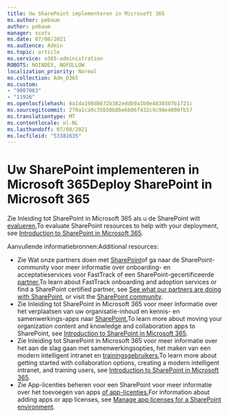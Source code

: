 ```yaml
---
title: Uw SharePoint implementeren in Microsoft 365
ms.author: pebaum
author: pebaum
manager: scotv
ms.date: 07/08/2021
ms.audience: Admin
ms.topic: article
ms.service: o365-administration
ROBOTS: NOINDEX, NOFOLLOW
localization_priority: Normal
ms.collection: Adm_O365
ms.custom:
- "9007063"
- "11926"
ms.openlocfilehash: 6a1da198d8672b382eddb0a3b0e4830307b1721c
ms.sourcegitcommit: 270a1ca9c35b50b8be6b06f432c9c90e4090fb57
ms.translationtype: MT
ms.contentlocale: nl-NL
ms.lasthandoff: 07/08/2021
ms.locfileid: "53381635"
---
```

# <a name="deploy-sharepoint-in-microsoft-365"></a><span data-ttu-id="b243b-102">Uw SharePoint implementeren in Microsoft 365</span><span class="sxs-lookup"><span data-stu-id="b243b-102">Deploy SharePoint in Microsoft 365</span></span>

<span data-ttu-id="b243b-103">Zie Inleiding tot SharePoint in Microsoft 365 als u de SharePoint wilt [evalueren.](/sharepoint/introduction)</span><span class="sxs-lookup"><span data-stu-id="b243b-103">To evaluate SharePoint resources to help with your deployment, see [Introduction to SharePoint in Microsoft 365](/sharepoint/introduction).</span></span> 

<span data-ttu-id="b243b-104">Aanvullende informatiebronnen:</span><span class="sxs-lookup"><span data-stu-id="b243b-104">Additional resources:</span></span> 

- <span data-ttu-id="b243b-105">Zie Wat onze partners doen met [SharePoint](/microsoft-365/sharepoint/sharepoint-partners-sharepoint-support)of ga naar de SharePoint-community voor meer informatie over onboarding- en acceptatieservices voor FastTrack of een SharePoint-gecertificeerde [partner.](https://techcommunity.microsoft.com/t5/sharepoint/ct-p/SharePoint)</span><span class="sxs-lookup"><span data-stu-id="b243b-105">To learn about FastTrack onboarding and adoption services or find a SharePoint certified partner, see [See what our partners are doing with SharePoint](/microsoft-365/sharepoint/sharepoint-partners-sharepoint-support), or visit the [SharePoint community](https://techcommunity.microsoft.com/t5/sharepoint/ct-p/SharePoint).</span></span> 
- <span data-ttu-id="b243b-106">Zie Inleiding tot SharePoint in Microsoft 365 voor meer informatie over het verplaatsen van uw organisatie-inhoud en kennis- en samenwerkings-apps naar [SharePoint.](/sharepoint/introduction#migration)</span><span class="sxs-lookup"><span data-stu-id="b243b-106">To learn more about moving your organization content and knowledge and collaboration apps to SharePoint, see [Introduction to SharePoint in Microsoft 365](/sharepoint/introduction#migration).</span></span> 
- <span data-ttu-id="b243b-107">Zie Inleiding tot SharePoint in Microsoft 365 voor meer informatie over het aan de slag gaan met samenwerkingsopties, het maken van een modern intelligent intranet en [trainingsgebruikers.](/sharepoint/introduction#collaboration)</span><span class="sxs-lookup"><span data-stu-id="b243b-107">To learn more about getting started with collaboration options, creating a modern intelligent intranet, and training users, see [Introduction to SharePoint in Microsoft 365](/sharepoint/introduction#collaboration).</span></span> 
- <span data-ttu-id="b243b-108">Zie App-licenties beheren voor een SharePoint voor meer informatie over het toevoegen van apps [of app-licenties.](/sharepoint/manage-app-licenses)</span><span class="sxs-lookup"><span data-stu-id="b243b-108">For information about adding apps or app licenses, see [Manage app licenses for a SharePoint environment](/sharepoint/manage-app-licenses).</span></span> 



